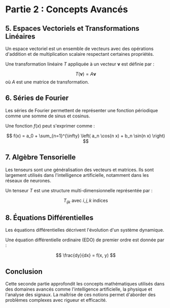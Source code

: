 # Partie 2 : Concepts Avancés

## 5. Espaces Vectoriels et Transformations Linéaires

Un espace vectoriel est un ensemble de vecteurs avec des opérations d'addition et de multiplication scalaire respectant certaines propriétés.

Une transformation linéaire $T$ appliquée à un vecteur $\mathbf{v}$ est définie par :

$$
T(\mathbf{v}) = A \mathbf{v}
$$
où $A$ est une matrice de transformation.

## 6. Séries de Fourier

Les séries de Fourier permettent de représenter une fonction périodique comme une somme de sinus et cosinus.

Une fonction $f(x)$ peut s'exprimer comme :

$$
f(x) = a_0 + \sum_{n=1}^{\infty} \left( a_n \cos(n x) + b_n \sin(n x) \right)
$$

## 7. Algèbre Tensorielle

Les tenseurs sont une généralisation des vecteurs et matrices. Ils sont largement utilisés dans l'intelligence artificielle, notamment dans les réseaux de neurones.

Un tenseur $T$ est une structure multi-dimensionnelle représentée par :

$$
T_{ijk} \text{ avec } i, j, k \text{ indices}
$$

## 8. Équations Différentielles

Les équations différentielles décrivent l'évolution d'un système dynamique.

Une équation différentielle ordinaire (EDO) de premier ordre est donnée par :

$$
\frac{dy}{dx} = f(x, y)
$$

## Conclusion

Cette seconde partie approfondit les concepts mathématiques utilisés dans des domaines avancés comme l'intelligence artificielle, la physique et l'analyse des signaux. La maîtrise de ces notions permet d'aborder des problèmes complexes avec rigueur et efficacité.

